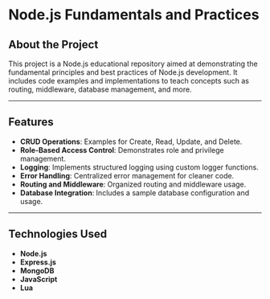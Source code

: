 # Node.js Fundamentals and Practices

## About the Project

This project is a Node.js educational repository aimed at demonstrating the fundamental principles and best practices of Node.js development. It includes code examples and implementations to teach concepts such as routing, middleware, database management, and more.

---

## Features

- **CRUD Operations**: Examples for Create, Read, Update, and Delete.
- **Role-Based Access Control**: Demonstrates role and privilege management.
- **Logging**: Implements structured logging using custom logger functions.
- **Error Handling**: Centralized error management for cleaner code.
- **Routing and Middleware**: Organized routing and middleware usage.
- **Database Integration**: Includes a sample database configuration and usage.

---

## Technologies Used

- **Node.js**
- **Express.js**
- **MongoDB**
- **JavaScript**
- **Lua**

